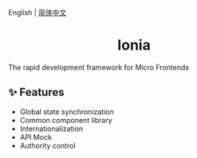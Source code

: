 English | [简体中文](./README-zh_CN.md)

<h1 align="center">Ionia</h1>

The rapid development framework for Micro Frontends

## ✨ Features

- Global state synchronization
- Common component library
- Internationalization
- API Mock
- Authority control
